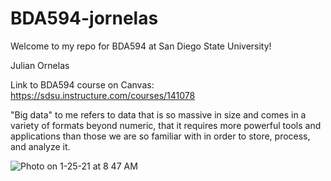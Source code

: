 # BDA594-jornelas
Welcome to my repo for BDA594 at San Diego State University!

Julian Ornelas

Link to BDA594 course on Canvas: https://sdsu.instructure.com/courses/141078

"Big data" to me refers to data that is so massive in size and comes in a variety of formats beyond numeric, that it requires
more powerful tools and applications than those we are so familiar with in order to store, process, and analyze it.

![Photo on 1-25-21 at 8 47 AM](https://github.com/jrornelas11/BDA594-jornelas/assets/106577541/0bd287f6-27c0-46dd-a20d-f383bf063cc3)
